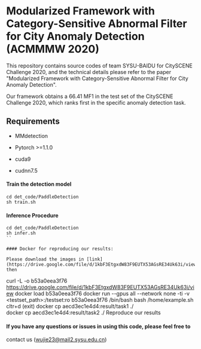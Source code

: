 # Modularized Framework with Category-Sensitive Abnormal Filter for City Anomaly Detection (ACMMMW 2020)

This repository contains source codes of team SYSU-BAIDU for CitySCENE Challenge 2020, and the technical details please refer to the paper
"Modularized Framework with Category-Sensitive Abnormal Filter for City Anomaly Detection". 

Our framework obtains a 66.41 MF1 in the test set of the CitySCENE Challenge 2020, which ranks first in the specific anomaly detection task. 

## Requirements

- MMdetection

- Pytorch >=1.1.0

- cuda9

- cudnn7.5


#### Train the detection model

```
cd det_code/PaddleDetection
sh train.sh
```

#### Inference Procedure

```
cd det_code/PaddleDetection
sh infer.sh
``

#### Docker for reproducing our results:

Please download the images in [link](https://drive.google.com/file/d/1kbF3EtgxdW83F9EUTX53AGsRE34Uk63i/view), then 
```
curl -L -o b53a0eea3f76  https://drive.google.com/file/d/1kbF3EtgxdW83F9EUTX53AGsRE34Uk63i/view
docker load b53a0eea3f76 
docker run --gpus all --network none -ti -v <testset_path>:/testset:ro  b53a0eea3f76 /bin/bash
bash /home/example.sh
cltr+d (exit)
docker cp aecd3ec1e4d4:result/task1 ./           
docker cp aecd3ec1e4d4:result/task2 ./
Reproduce our results

#### If you have any questions or issues in using this code, please feel free to
contact us (wujie23@mail2.sysu.edu.cn)
